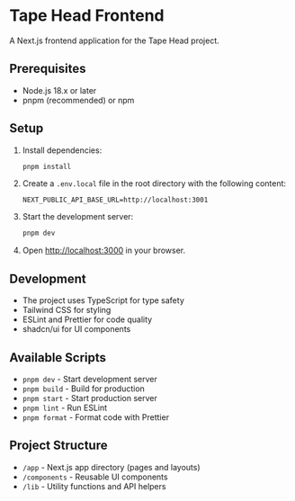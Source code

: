 # Tape Head Frontend

A Next.js frontend application for the Tape Head project.

## Prerequisites

- Node.js 18.x or later
- pnpm (recommended) or npm

## Setup

1. Install dependencies:
   ```bash
   pnpm install
   ```

2. Create a `.env.local` file in the root directory with the following content:
   ```
   NEXT_PUBLIC_API_BASE_URL=http://localhost:3001
   ```

3. Start the development server:
   ```bash
   pnpm dev
   ```

4. Open [http://localhost:3000](http://localhost:3000) in your browser.

## Development

- The project uses TypeScript for type safety
- Tailwind CSS for styling
- ESLint and Prettier for code quality
- shadcn/ui for UI components

## Available Scripts

- `pnpm dev` - Start development server
- `pnpm build` - Build for production
- `pnpm start` - Start production server
- `pnpm lint` - Run ESLint
- `pnpm format` - Format code with Prettier

## Project Structure

- `/app` - Next.js app directory (pages and layouts)
- `/components` - Reusable UI components
- `/lib` - Utility functions and API helpers 
